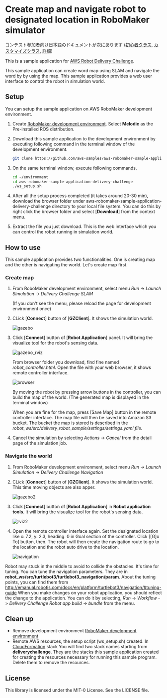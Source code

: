 
# Create map and navigate robot to designated location in RoboMaker simulator

コンテスト参加者向け日本語のドキュメントが次にあります ([初心者クラス](contest/docs/howto-one-make.md), [カスタマイズクラス](contest/docs/howto-expert.md), [詳細](contest/docs/detail.md))

This is a sample application for [AWS Robot Delivery Challenge](https://aws.amazon.com/jp/robot-delivery-challenge/).

This sample application can create word map using SLAM and navigate the word by by using the map. This sample application provides a web user interface to control the robot in simulation world.

## Setup

You can setup the sample application on AWS RoboMaker development environment.

1. Create [RoboMaker development environment](https://console.aws.amazon.com/robomaker/home#ides). Select **Melodic** as the Pre-installed ROS distribution.

2. Download this sample application to the development environment by executing following command in the terminal window of the development environment.

    ```bash
    git clone https://github.com/aws-samples/aws-robomaker-sample-application-delivery-challenge.git
    ```

3. On the same terminal window, execute following commands.

    ```bash
    cd ~/environment
    cd aws-robomaker-sample-application-delivery-challenge
    ./ws_setup.sh
    ```

4. After all the setup process completed (it takes around 20-30 min), download the browser folder under aws-robomaker-sample-application-delivery-challenge directory to your local file system. You can do this by right click the browser folder and select [**Download**] from the context menu.

5. Extract the file you just download. This is the web interface which you can control the robot running in simulation world.

## How to use

This sample application provides two functionalities. One is creating map and the other is navigating the world. Let's create map first.

### Create map

1. From RoboMaker development environment, select menu *Run* ->  *Launch Simulation* -> *Delivery Challenge SLAM*

    (If you don't see the menu, please reload the page for development environment once)

2. CLick [**Connect**] button of [**GZClient**]. It shows the simulation world.

    ![gazebo](docs/images/e003_simulation3.png)

3. Click [**Connect**] button of [**Robot Application**] panel. It will bring the visualize tool for the robot's sensing data.

    ![gazebo_rviz](docs/images/e004_simulation4.png)

    From browser folder you download, find fine named *robot_controller.html*. Open the file with your web browser, it shows remote controller interface.

    ![browser](docs/images/browser_control.png)

    By moving the robot by pressing arrow buttons in the controller, you can build the map of the world. (The generated map is displayed in the terminal window)

    When you are fine for the map, press [Save Map] button in the remote controller interface. The map file will then be saved into Amazon S3 bucket. The bucket the map is stored is described in the *robot_ws/src/delivery_robot_sample/settings/settings.yaml file*.

 4. Cancel the simulation by selecting *Actions* -> *Cancel* from the detail page of the simulation job.

### Navigate the world

1. From RoboMaker development environment, select menu *Run* ->  *Launch Simulation* -> *Delivery Challenge Navigation*

2. CLick [**Connect**] button of [**GZClient**]. It shows the simulation world. This time moving objects are also apper.

    ![gazebo2](docs/images/011_simulation4.png)

3. Click [**Connect**] button of [**Robot Application**] in **Robot application tools**. It will bring the visualize tool for the robot's sensing data.

    ![rviz2](docs/images/012_simulation5.png)

4. Open the remote controller interface again. Set the designated location like x: 7.2, y: 2.3, heading: 0 in Goal section of the controller. Click [[G]o To] button, then. The robot will then create the navigation route to go to the location and the robot auto drive to the location.

    ![navigation](docs/images/016_navigation.png)

Robot may stuck in the middle to avoid to collide the obstacles. It's time for tuning. You can tune the navigation parameters. They are in 
 **robot_ws/src/turtlebot3/turtlebot3_navigation/param**.
About the tuning points, you can find them from http://emanual.robotis.com/docs/en/platform/turtlebot3/navigation/#tuning-guide
When you make changes on your robot application, you should reflect the change to the application. You can do it by selecting, *Run* -> *Workflow* -> *Delivery Challenge Robot app build -> bundle* from the menu.

## Clean up

- Remove development environment [RoboMaker development environment](https://console.aws.amazon.com/robomaker/home#ides)
- Remote AWS resources, the setup script (ws_setup.sh) created. In [CloudFormation](https://console.aws.amazon.com/cloudformation) stack You will find two stack names starting from **deliverychallenge**. They are the stacks this sample application created for creating the resources necessary for running this sample program. Delete them to remove the resources.

## License

This library is licensed under the MIT-0 License. See the LICENSE file.

